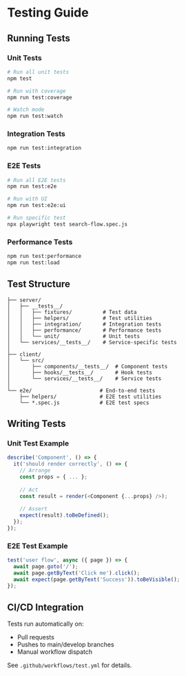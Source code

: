 # Testing Guide

## Running Tests

### Unit Tests
```bash
# Run all unit tests
npm test

# Run with coverage
npm run test:coverage

# Watch mode
npm run test:watch
```

### Integration Tests
```bash
npm run test:integration
```

### E2E Tests
```bash
# Run all E2E tests
npm run test:e2e

# Run with UI
npm run test:e2e:ui

# Run specific test
npx playwright test search-flow.spec.js
```

### Performance Tests
```bash
npm run test:performance
npm run test:load
```

## Test Structure
```
├── server/
│   ├── __tests__/
│   │   ├── fixtures/          # Test data
│   │   ├── helpers/           # Test utilities
│   │   ├── integration/       # Integration tests
│   │   ├── performance/       # Performance tests
│   │   └── unit/              # Unit tests
│   └── services/__tests__/    # Service-specific tests
│
├── client/
│   └── src/
│       ├── components/__tests__/  # Component tests
│       ├── hooks/__tests__/       # Hook tests
│       └── services/__tests__/    # Service tests
│
└── e2e/                      # End-to-end tests
    ├── helpers/              # E2E test utilities
    └── *.spec.js             # E2E test specs
```

## Writing Tests

### Unit Test Example
```javascript
describe('Component', () => {
  it('should render correctly', () => {
    // Arrange
    const props = { ... };
    
    // Act
    const result = render(<Component {...props} />);
    
    // Assert
    expect(result).toBeDefined();
  });
});
```

### E2E Test Example
```javascript
test('user flow', async ({ page }) => {
  await page.goto('/');
  await page.getByText('Click me').click();
  await expect(page.getByText('Success')).toBeVisible();
});
```

## CI/CD Integration

Tests run automatically on:
- Pull requests
- Pushes to main/develop branches
- Manual workflow dispatch

See `.github/workflows/test.yml` for details.